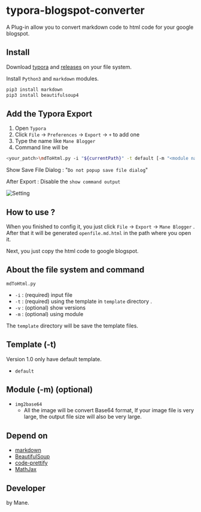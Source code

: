 # typora-blogspot-converter

A Plug-in allow you to convert markdown code to html code for your google blogspot.

## Install

Download [typora](https://typora.io/) and [releases](https://github.com/Mane-Network-Team/typora-blogspot-converter/releases) on your file system.

Install `Python3` and `markdown` modules.

```bash
pip3 install markdown
pip3 install beautifulsoup4
```

## Add the Typora Export

1. Open `Typora`
2. Click `File` -> `Preferences` -> `Export`  -> `+`  to add one 
3. Type the name like `Mane Blogger`
4. Command line will be 

```bash
<your_patch>\mdToHtml.py -i "${currentPath}" -t default [-m "<module name>"]
```

Show Save File Dialog : "`Do not popup save file dialog`"

After Export : Disable the `show command output`

![Setting](https://raw.githubusercontent.com/Mane-Network-Team/typora-blogspot-converter/main/picture/setting.png)

## How to use ?

When you finished to config it, you just click `File` -> `Export` -> `Mane Blogger` . After that it will be generated `openfile.md.html` in the path where you open it.

Next, you just copy the html code to google blogspot.

## About the file system and command

`mdToHtml.py` 

- `-i` : (required) input file
- `-t` : (required) using the template in `template` directory .
- `-v` : (optional) show versions
- `-m` : (optional) using module

The `template` directory will be save the template files.

## Template (-t)

Version 1.0 only have default template.

- `default` 

## Module (-m) (optional)

- `img2base64`
  - All the image will be convert Base64 format, If your image file is very large, the output file size will also be very large.

## Depend on

+ [markdown](https://github.com/Python-Markdown/markdown)
+ [BeautifulSoup](https://www.crummy.com/software/BeautifulSoup/)
+ [code-prettify](https://github.com/googlearchive/code-prettify)
+ [MathJax](https://www.mathjax.org/)

## Developer

by Mane.
